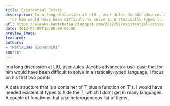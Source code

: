 ```yaml
---
title: Existential Crisis
description: In a long discussion at LtU , user Jules Jacobs advances a use-case  that
  for him would have been difficult to solve in a statically-typed l...
url: https://alaska-kamtchatka.blogspot.com/2012/07/existential-crisis.html
date: 2012-07-09T15:00:00-00:00
preview_image:
featured:
authors:
- "Mat\xEDas Giovannini"
source:
---
```


In a long discussion at LtU, user Jules Jacobs advances a use-case that for him would have been difficult to solve in a statically-typed language. I focus on his first two points:



A data structure that is a container of T plus a function on T's. I would have needed existential types to hide the T, which I don't get in many languages.
A couple of functions that take heterogeneous list of items 
